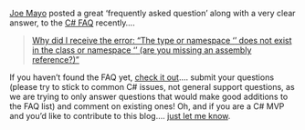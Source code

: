 <a href="http://www.csharp-station.com/" target="_blank">Joe Mayo</a> posted a great &#8216;frequently asked question&#8217; along with a very clear answer, to the <a href="http://msdn.microsoft.com/vcsharp/team/faq/" target="_blank" class="broken_link">C# FAQ</a> recently&#8230;. 

> <a href="http://blogs.msdn.com/csharpfaq/archive/2004/04/29/123028.aspx" target="_blank">Why did I receive the error: &#8220;The type or namespace &#8216;<namespace name>&#8217; does not exist in the class or namespace &#8216;<parent namespace>&#8217; (are you missing an assembly reference?)&#8221; </a>

If you haven&#8217;t found the FAQ yet, <a href="http://msdn.microsoft.com/vcsharp/team/faq/" target="_blank" class="broken_link">check it out</a>&#8230;. submit your questions (please try to stick to common C# issues, not general support questions, as we are trying to only answer questions that would make good additions to the FAQ list) and comment on existing ones! Oh, and if you are a C# MVP and you&#8217;d like to contribute to this blog&#8230;. [just let me know](mailto:duncanma@microsoft.com).